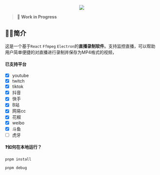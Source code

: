 <div align=center>
<img  src="https://raw.githubusercontent.com/chenfan0/fideo-live-record/main/src/renderer/src/assets/images/light/logo.png" />
</div>

> 🚧 **Work in Progress**


## ✋🏻简介
这是一个基于`React` `Ffmpeg` `Electron`的**直播录制软件**。支持监控直播，可以帮助用户简单便捷的对直播进行录制并保存为MP4格式的视频，

#### 已支持平台
- [x] youtube
- [x] twitch
- [x] tiktok
- [x] 抖音
- [x] 快手
- [x] B站
- [x] 网易cc
- [x] 花椒
- [x] weibo
- [x] 斗鱼
- [ ] 虎牙

#### ❓如何在本地运行？
```shell
pnpm install
```
```shell
pnpm debug
```

